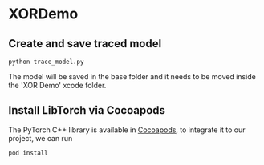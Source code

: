 # XORDemo

## Create and save traced model

```shell
python trace_model.py
```
The model will be saved in the base folder and it needs to be moved inside the 'XOR Demo' xcode folder.

## Install LibTorch via Cocoapods

The PyTorch C++ library is available in [Cocoapods](https://cocoapods.org/), to integrate it to our project, we can run

```ruby
pod install
```

